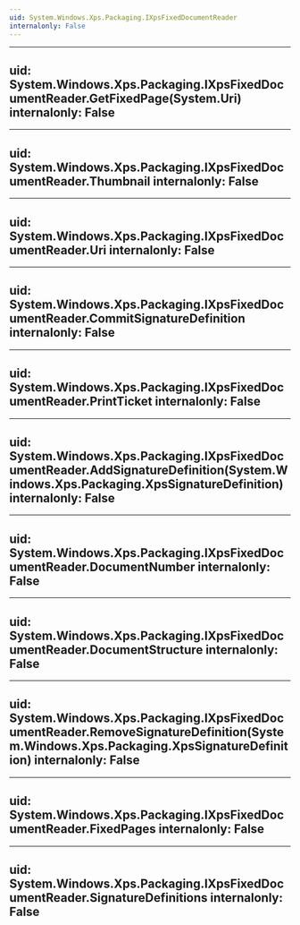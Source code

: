```yaml
---
uid: System.Windows.Xps.Packaging.IXpsFixedDocumentReader
internalonly: False
---
```


---
uid: System.Windows.Xps.Packaging.IXpsFixedDocumentReader.GetFixedPage(System.Uri)
internalonly: False
---

---
uid: System.Windows.Xps.Packaging.IXpsFixedDocumentReader.Thumbnail
internalonly: False
---

---
uid: System.Windows.Xps.Packaging.IXpsFixedDocumentReader.Uri
internalonly: False
---

---
uid: System.Windows.Xps.Packaging.IXpsFixedDocumentReader.CommitSignatureDefinition
internalonly: False
---

---
uid: System.Windows.Xps.Packaging.IXpsFixedDocumentReader.PrintTicket
internalonly: False
---

---
uid: System.Windows.Xps.Packaging.IXpsFixedDocumentReader.AddSignatureDefinition(System.Windows.Xps.Packaging.XpsSignatureDefinition)
internalonly: False
---

---
uid: System.Windows.Xps.Packaging.IXpsFixedDocumentReader.DocumentNumber
internalonly: False
---

---
uid: System.Windows.Xps.Packaging.IXpsFixedDocumentReader.DocumentStructure
internalonly: False
---

---
uid: System.Windows.Xps.Packaging.IXpsFixedDocumentReader.RemoveSignatureDefinition(System.Windows.Xps.Packaging.XpsSignatureDefinition)
internalonly: False
---

---
uid: System.Windows.Xps.Packaging.IXpsFixedDocumentReader.FixedPages
internalonly: False
---

---
uid: System.Windows.Xps.Packaging.IXpsFixedDocumentReader.SignatureDefinitions
internalonly: False
---
